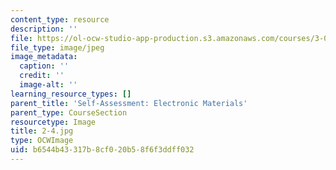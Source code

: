 ```yaml
---
content_type: resource
description: ''
file: https://ol-ocw-studio-app-production.s3.amazonaws.com/courses/3-091sc-introduction-to-solid-state-chemistry-fall-2010/b6544b43317b8cf020b58f6f3ddff032_2-4.jpg
file_type: image/jpeg
image_metadata:
  caption: ''
  credit: ''
  image-alt: ''
learning_resource_types: []
parent_title: 'Self-Assessment: Electronic Materials'
parent_type: CourseSection
resourcetype: Image
title: 2-4.jpg
type: OCWImage
uid: b6544b43-317b-8cf0-20b5-8f6f3ddff032
---
```

